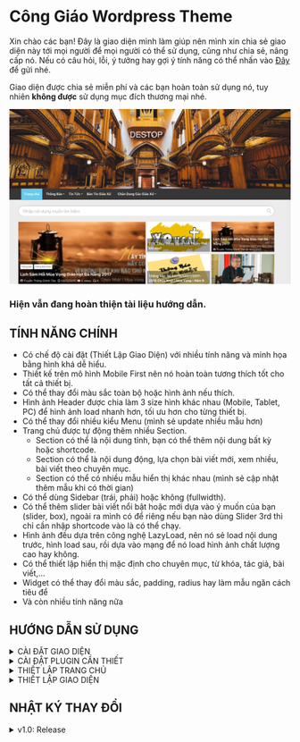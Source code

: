 
# Công Giáo Wordpress Theme

Xin chào các bạn!
Đây là giao diện mình làm giúp nên mình xin chia sẻ giao diện này tới mọi người để mọi người có thể sử dụng, cũng như chia sẻ, nâng cấp nó. 
Nếu có câu hỏi, lỗi, ý tưởng hay gợi ý tính năng có thể nhấn vào [Đây](https://github.com/WeAreUnique/CongGiaoWordpressTheme/issues/new) để gửi nhé. 

Giao diện được chia sẻ miễn phí và các bạn hoàn toàn sử dụng nó, tuy nhiên **không được** sử dụng mục đích thương mại nhé.

![Screen Shot](https://github.com/WeAreUnique/CongGiaoWordpressTheme/raw/master/guide-image/main.png)

### Hiện vẫn đang hoàn thiện tài liệu hướng dẫn.

## TÍNH NĂNG CHÍNH

* Có chế độ cài đặt (Thiết Lập Giao Diện) với nhiều tính năng và minh họa bằng hình khá dễ hiểu.
* Thiết kế trên mô hình Mobile First nên nó hoàn toàn tương thích tốt cho tất cả thiết bị.
* Có thể thay đổi màu sắc toàn bộ hoặc hình ảnh nếu thích.
* Hình ảnh Header được chia làm 3 size hình khác nhau (Mobile, Tablet, PC) để hình ảnh load nhanh hơn, tối ưu hơn cho từng thiết bị.
* Có thể thay đổi nhiều kiểu Menu (mình sẻ update nhiều mẫu hơn)
* Trang chủ được tự động thêm nhiều Section.
	* Section có thể là nội dung tỉnh, bạn có thể thêm nội dung bất kỳ hoặc shortcode.
	* Section có thể là nội dung động, lựa chọn bài viết mới, xem nhiều, bài viết theo chuyên mục.
	* Section có thể có nhiều mẫu hiển thị khác nhau (mình sẻ cập nhật thêm mẫu khi có thời gian)
* Có thể dùng Sidebar (trái, phải) hoặc không (fullwidth).
* Có thể thêm slider bài viết nổi bật hoặc mới dựa vào ý muốn của bạn (slider, box), ngoài ra mình có để riêng nếu bạn nào dùng Slider 3rd thì chỉ cần nhập shortcode vào là có thể chạy.
* Hình ảnh đều dựa trên công nghệ LazyLoad, nên nó sẻ load nội dung trước, hình load sau, rồi dựa vào mạng để nó load hình ảnh chất lượng cao hay không.
* Có thể thiết lập hiển thị mặc định cho chuyên mục, từ khóa, tác giả, bài viết,...
* Widget có thể thay đổi màu sắc, padding, radius hay làm mẫu ngăn cách tiêu để
* Và còn nhiều tính năng nữa


## HƯỚNG DẪN SỬ DỤNG 

<details>
<summary>CÀI ĐẶT GIAO DIỆN</summary>
Để cài đặt các bạn tải giao diện này về, copy thư mục `conggiao` vào thư mục `wp-content/themes/`. Sau đó vào Giao Diện để kích hoạt.
![Hướng Dẫn](https://github.com/WeAreUnique/CongGiaoWordpressTheme/raw/master/guide-image/huong-dan-01.jpg)
</details>

<details>
<summary>CÀI ĐẶT PLUGIN CẦN THIẾT</summary>
Sau khi kích hoạt, sẻ có một bảng hiển thị yêu cầu bạn cài đặt một số plugin cần thiết để giao diện có thể hoạt động tốt.
![Cài đặt Plugin](https://github.com/WeAreUnique/CongGiaoWordpressTheme/raw/master/guide-image/huong-dan-02.jpg)
Bạn nhấn vào `Begin installing plugins` và nhấn tick vào tất cả và nhấn `install` để tải về, sau đó tick lại tất cả và chọn kích hoạt nhé.
</details>

<details>
<summary>THIẾT LẬP TRANG CHỦ</summary>
Sau khi cài đặt xong nếu bạn ra trang chủ thì vẫn chưa có gì, lúc này bạn cần thiết lập trang chủ.
Đầu tiên bạn vào `Trang` rồi nhấn `Tạo Trang`, đặt tiêu đề giới thiệu về website và chọn mẫu là Giao Diện là `Homepage Template` nhé
![Page Template](https://github.com/WeAreUnique/CongGiaoWordpressTheme/raw/master/guide-image/huong-dan-03.jpg)

Sau đó bạn vào Cài Đặt > Đọc và thiết lập như hình.

![Page Template](https://github.com/WeAreUnique/CongGiaoWordpressTheme/raw/master/guide-image/huong-dan-04.jpg)
</details>

<details>
<summary>THIẾT LẬP GIAO DIỆN</summary>
Sau khi tạo trang chủ, bạn nhấn vào `Thiết Lập Giao Diện` để tiến hành thiết lập.
![Home](https://github.com/WeAreUnique/CongGiaoWordpressTheme/raw/master/guide-image/huong-dan-05.jpg)

Ở trang thiết lập giao diện này bạn sẻ có những tùy chọn để thiết lập, tạm thời các bạn nhấn vào từng tùy chọn để tìm hiểu nhé.

![Home](https://github.com/WeAreUnique/CongGiaoWordpressTheme/raw/master/guide-image/huong-dan-06.jpg)
</details>


## NHẬT KÝ THAY ĐỔI

<details>
<summary>v1.0: Release</summary>
Bắt đầu chia sẻ giao diện.
</details>
